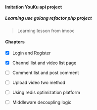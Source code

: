 #### Imitation YouKu api project

##### Learning use golang refactor php project 
> Learning lesson from imooc

#### Chapters

* [x]  Login and Register
* [x]  Channel list and video list page
* [ ]  Comment list and post comment
* [ ]  Upload video two method
* [ ]  Using redis optimization platform 
* [ ]  Middleware decoupling logic



